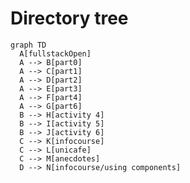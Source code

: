 # Directory tree

```mermaid
graph TD
  A[fullstackOpen]
  A --> B[part0]
  A --> C[part1]
  A --> D[part2]
  A --> E[part3]
  A --> F[part4]
  A --> G[part6]
  B --> H[activity 4]
  B --> I[activity 5]
  B --> J[activity 6]
  C --> K[infocourse]
  C --> L[unicafe]
  C --> M[anecdotes]
  D --> N[infocourse/using components]
```

<!-- Const Var -- pending -->
